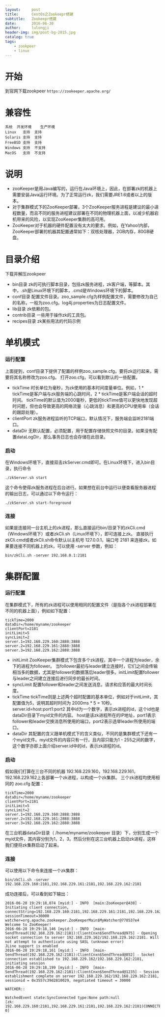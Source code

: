 ```yaml
---
layout:     post
title:      CentOs之Zookeepr搭建
subtitle:   Zookeepr搭建
date:       2016-06-30
author:     lulongji
header-img: img/post-bg-2015.jpg
catalog: true
tags:
    - zookpeer
    - linux
---
```


# 开始
到官网下载zookpeer ``` https://zookeeper.apache.org/ ```

# 兼容性
    系统	开发环境	生产环境
    Linux	支持	支持
    Solaris	支持	支持
    FreeBSD	支持	支持
    Windows	支持	不支持
    MacOS	支持	不支持

# 说明
- zooKeeper是用Java编写的，运行在Java环境上，因此，在部署zk的机器上需要安装Java运行环境。为了正常运行zk，我们需要JRE1.6或者以上的版本。 
- 对于集群模式下的ZooKeeper部署，3个ZooKeeper服务进程是建议的最小进程数量，而且不同的服务进程建议部署在不同的物理机器上面，以减少机器宕机带来的风险，以实现ZooKeeper集群的高可用。 
- ZooKeeper对于机器的硬件配置没有太大的要求。例如，在Yahoo!内部，ZooKeeper部署的机器其配置通常如下：双核处理器，2GB内存，80GB硬盘。

# 目录介绍
下载并解压zookpeer
- bin目录 
zk的可执行脚本目录，包括zk服务进程，zk客户端，等脚本。其中，.sh是Linux环境下的脚本，.cmd是Windows环境下的脚本。
- conf目录 
配置文件目录。zoo_sample.cfg为样例配置文件，需要修改为自己的名称，一般为zoo.cfg。log4j.properties为日志配置文件。
- lib目录 
zk依赖的包。
- contrib目录 
一些用于操作zk的工具包。
- recipes目录 
zk某些用法的代码示例

# 单机模式
### 运行配置
上面提到，conf目录下提供了配置的样例zoo_sample.cfg，要将zk运行起来，需要将其名称修改为zoo.cfg。 
打开zoo.cfg，可以看到默认的一些配置。

- tickTime 
时长单位为毫秒，为zk使用的基本时间度量单位。例如，1 * tickTime是客户端与zk服务端的心跳时间，2 * tickTime是客户端会话的超时时间。 
tickTime的默认值为2000毫秒，更低的tickTime值可以更快地发现超时问题，但也会导致更高的网络流量（心跳消息）和更高的CPU使用率（会话的跟踪处理）。
- clientPort 
zk服务进程监听的TCP端口，默认情况下，服务端会监听2181端口。
- dataDir 
无默认配置，必须配置，用于配置存储快照文件的目录。如果没有配置dataLogDir，那么事务日志也会存储在此目录。

### 启动
在Windows环境下，直接双击zkServer.cmd即可。在Linux环境下，进入bin目录，执行命令

    ./zkServer.sh start

这个命令使得zk服务进程在后台进行。如果想在前台中运行以便查看服务器进程的输出日志，可以通过以下命令运行：

    ./zkServer.sh start-foreground

### 连接
如果是连接同一台主机上的zk进程，那么直接运行bin/目录下的zkCli.cmd（Windows环境下）或者zkCli.sh（Linux环境下），即可连接上zk。 
直接执行zkCli.cmd或者zkCli.sh命令默认以主机号 127.0.0.1，端口号 2181 来连接zk，如果要连接不同机器上的zk，可以使用 -server 参数，例如：

    bin/zkCli.sh -server 192.168.0.1:2181

# 集群配置
### 运行配置
在集群模式下，所有的zk进程可以使用相同的配置文件（是指各个zk进程部署在不同的机器上面），例如如下配置：

    tickTime=2000
    dataDir=/home/myname/zookeeper
    clientPort=2181
    initLimit=5
    syncLimit=2
    server.1=192.168.229.160:2888:3888
    server.2=192.168.229.161:2888:3888
    server.3=192.168.229.162:2888:3888

- initLimit 
ZooKeeper集群模式下包含多个zk进程，其中一个进程为leader，余下的进程为follower。 
当follower最初与leader建立连接时，它们之间会传输相当多的数据，尤其是follower的数据落后leader很多。initLimit配置follower与leader之间建立连接后进行同步的最长时间。
- syncLimit 
配置follower和leader之间发送消息，请求和应答的最大时间长度。
- tickTime 
tickTime则是上述两个超时配置的基本单位，例如对于initLimit，其配置值为5，说明其超时时间为 2000ms * 5 = 10秒。
server.id=host:port1:port2 
其中id为一个数字，表示zk进程的id，这个id也是dataDir目录下myid文件的内容。 
host是该zk进程所在的IP地址，port1表示follower和leader交换消息所使用的端口，port2表示选举leader所使用的端口。
- dataDir 
其配置的含义跟单机模式下的含义类似，不同的是集群模式下还有一个myid文件。myid文件的内容只有一行，且内容只能为1 - 255之间的数字，这个数字亦即上面介绍server.id中的id，表示zk进程的id。

### 启动
假如我们打算在三台不同的机器 192.168.229.160，192.168.229.161，192.168.229.162上各部署一个zk进程，以构成一个zk集群。 
三个zk进程均使用相同的 zoo.cfg 配置：

    tickTime=2000
    dataDir=/home/myname/zookeeper
    clientPort=2181
    initLimit=5
    syncLimit=2
    server.1=192.168.229.160:2888:3888
    server.2=192.168.229.161:2888:3888
    server.3=192.168.229.162:2888:3888

在三台机器dataDir目录（ /home/myname/zookeeper 目录）下，分别生成一个myid文件，其内容分别为1，2，3。然后分别在这三台机器上启动zk进程，这样我们便将zk集群启动了起来。

### 连接
可以使用以下命令来连接一个zk集群：

    bin/zkCli.sh -server 192.168.229.160:2181,192.168.229.161:2181,192.168.229.162:2181

成功连接后，可以看到如下输出：

    2016-06-28 19:29:18,074 [myid:] - INFO  [main:ZooKeeper@438] - Initiating client connection, connectString=192.168.229.160:2181,192.168.229.161:2181,192.168.229.162:2181 sessionTimeout=30000 watcher=org.apache.zookeeper.ZooKeeperMain$MyWatcher@770537e4
    Welcome to ZooKeeper!
    2016-06-28 19:29:18,146 [myid:] - INFO  [main-SendThread(192.168.229.162:2181):ClientCnxn$SendThread@975] - Opening socket connection to server 192.168.229.162/192.168.229.162:2181. Will not attempt to authenticate using SASL (unknown error)
    JLine support is enabled
    2016-06-28 19:29:18,161 [myid:] - INFO  [main-SendThread(192.168.229.162:2181):ClientCnxn$SendThread@852] - Socket connection established to 192.168.229.162/192.168.229.162:2181, initiating session
    2016-06-28 19:29:18,199 [myid:] - INFO  [main-SendThread(192.168.229.162:2181):ClientCnxn$SendThread@1235] - Session establishment complete on server 192.168.229.162/192.168.229.162:2181, sessionid = 0x3557c39d2810029, negotiated timeout = 30000

    WATCHER::

    WatchedEvent state:SyncConnected type:None path:null
    [zk: 192.168.229.160:2181,192.168.229.161:2181,192.168.229.162:2181(CONNECTED) 0] 